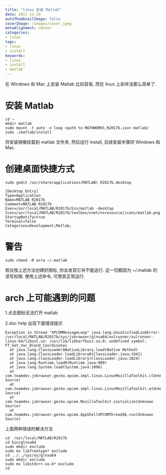 ```yaml
---
title: "linux 安装 Matlab"
date: 2017-11-29
autoThumbnailImage: false
coverImage: /images/cover.jpeg
metaAlignment: center
categories:
- linux
tags:
- linux
- install
keywords:
- linux
- install
- matlab
---
```



在 Windows 和 Mac 上安装 Matlab 比较容易, 而在 linux 上却并没那么简单了.

<!--more-->

# 安装 Matlab

```shell
cd ~
mkdir matlab
sudo mount -t auto -o loop <path to MATHWORKS_R2017b.iso> matlab/
sudo ./matlab/install
```

将安装镜像挂载到 matlab 文件夹, 然后运行 install, 后续安装步骤同 Windows 和 Mac.

# 创建桌面快捷方式

```shell
sudo gedit /usr/share/applications/MATLAB\ R2017b.desktop
```

```desktop
[Desktop Entry]
Type=Application
Name=MATLAB R2017b
Comment=MATLAB R2017b
Exec=/usr/local/MATLAB/R2017b/bin/matlab -desktop
Icon=/usr/local/MATLAB/R2017b/toolbox/nnet/nnresource/icons/matlab.png
StartupNotify=true
Terminal=false
Categories=Development;Matlab;
```

# 警告

```shell
sudo chmod -R a+rw ~/.matlab
```

若仅按上述方法创建好图标, 你会发现它并不能运行. 这一切都因为 ~/.matlab 的读写权限. 使用上述命令, 可使其正常运行.

# arch 上可能遇到的问题

1.点击图标无法打开 matlab

2.doc help 出现下面错误提示

```shell
Exception in thread "XPCOMMessageLoop" java.lang.UnsatisfiedLinkError: /usr/local/MATLAB/R2017b/sys/jxbrowser/glnxa64/xulrunner/xulrunner-linux-64/libxul.so: /usr/lib/libharfbuzz.so.0: undefined symbol: FT_Get_Var_Blend_Coordinates
  at java.lang.ClassLoader$NativeLibrary.load(Native Method)
  at java.lang.ClassLoader.loadLibrary0(ClassLoader.java:1941)
  at java.lang.ClassLoader.loadLibrary(ClassLoader.java:1824)
  at java.lang.Runtime.load0(Runtime.java:809)
  at java.lang.System.load(System.java:1086)
  at com.teamdev.jxbrowser.gecko.xpcom.impl.linux.LinuxMozillaToolkit.c(Unknown Source)
  at com.teamdev.jxbrowser.gecko.xpcom.impl.linux.LinuxMozillaToolkit.a(Unknown Source)
  at com.teamdev.jxbrowser.gecko.xpcom.MozillaToolkit.initialize(Unknown Source)
  at com.teamdev.jxbrowser.gecko.xpcom.AppShellXPCOMThread$b.run(Unknown Source)
```

上面两种错误的解决方法

```shell
cd  /usr/local/MATLAB/R2017b
cd bin/glnxa64
sudo mkdir exclude
sudo mv libfreetype* exclude
cd ../../sys/os/glnxa64
sudo mkdir exclude
sudo mv libstdc++.so.6* exclude
cd
```